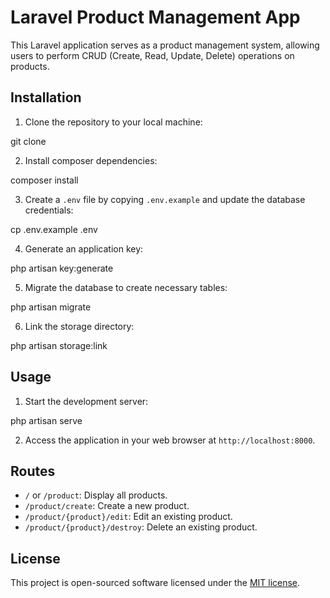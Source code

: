 # Laravel Product Management App

This Laravel application serves as a product management system, allowing users to perform CRUD (Create, Read, Update, Delete) operations on products.

## Installation

1. Clone the repository to your local machine:

git clone <repository-url>


2. Install composer dependencies:

composer install


3. Create a `.env` file by copying `.env.example` and update the database credentials:

cp .env.example .env


4. Generate an application key:

php artisan key:generate


5. Migrate the database to create necessary tables:

php artisan migrate


6. Link the storage directory:

php artisan storage:link



## Usage

1. Start the development server:

php artisan serve



2. Access the application in your web browser at `http://localhost:8000`.

## Routes

- `/` or `/product`: Display all products.
- `/product/create`: Create a new product.
- `/product/{product}/edit`: Edit an existing product.
- `/product/{product}/destroy`: Delete an existing product.

## License

This project is open-sourced software licensed under the [MIT license](https://opensource.org/licenses/MIT).


